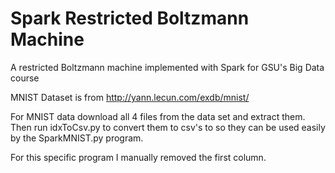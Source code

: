 # Spark Restricted Boltzmann Machine

A restricted Boltzmann machine implemented with Spark for GSU's Big Data course

MNIST Dataset is from http://yann.lecun.com/exdb/mnist/

For MNIST data download all 4 files from the data set and extract them. Then run idxToCsv.py to convert them
to csv's to so they can be used easily by the SparkMNIST.py program.

For this specific program I manually removed the first column.


